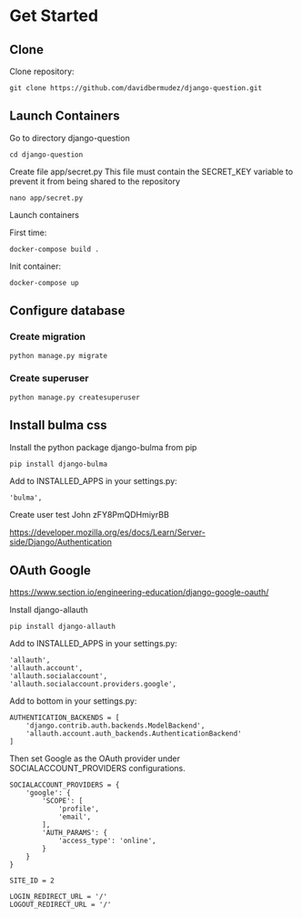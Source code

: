 # Get Started

## Clone

Clone repository:


    git clone https://github.com/davidbermudez/django-question.git


## Launch Containers

Go to directory django-question


    cd django-question


Create file app/secret.py
This file must contain the SECRET_KEY variable to prevent it from being shared to the repository


    nano app/secret.py


Launch containers

First time:
    
    docker-compose build .
    
Init container:

    docker-compose up

## Configure database

### Create migration

    python manage.py migrate

### Create superuser 

    python manage.py createsuperuser

## Install bulma css

Install the python package django-bulma from pip

    pip install django-bulma

Add to INSTALLED_APPS in your settings.py:

    'bulma',


Create user test
John
zFY8PmQDHmiyrBB


https://developer.mozilla.org/es/docs/Learn/Server-side/Django/Authentication

## OAuth Google

https://www.section.io/engineering-education/django-google-oauth/

Install django-allauth

    pip install django-allauth

Add to INSTALLED_APPS in your settings.py:

    'allauth',
    'allauth.account',
    'allauth.socialaccount',
    'allauth.socialaccount.providers.google',

Add to bottom in your settings.py:

    AUTHENTICATION_BACKENDS = [
        'django.contrib.auth.backends.ModelBackend',
        'allauth.account.auth_backends.AuthenticationBackend'
    ]

Then set Google as the OAuth provider under SOCIALACCOUNT_PROVIDERS configurations.

    SOCIALACCOUNT_PROVIDERS = {
        'google': {
            'SCOPE': [
                'profile',
                'email',
            ],
            'AUTH_PARAMS': {
                'access_type': 'online',
            }
        }
    }

    SITE_ID = 2

    LOGIN_REDIRECT_URL = '/'
    LOGOUT_REDIRECT_URL = '/'